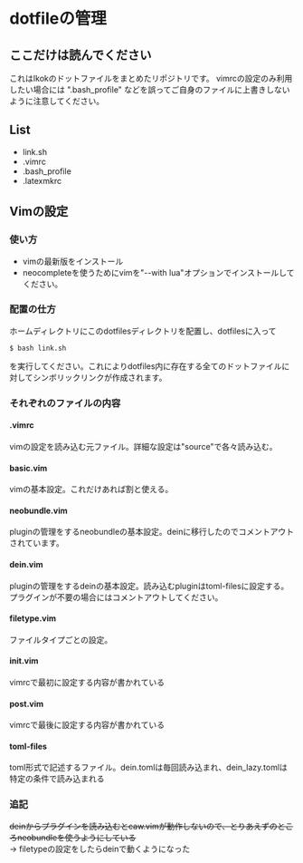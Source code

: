 # dotfileの管理

## ここだけは読んでください
これはIkokのドットファイルをまとめたリポジトリです。
vimrcの設定のみ利用したい場合には ".bash_profile"
などを誤ってご自身のファイルに上書きしないように注意してください。

## List
- link.sh
- .vimrc
- .bash_profile
- .latexmkrc

## Vimの設定
### 使い方
- vimの最新版をインストール
- neocompleteを使うためにvimを"--with lua"オプションでインストールしてください。


### 配置の仕方 
ホームディレクトリにこのdotfilesディレクトリを配置し、dotfilesに入って
```sh:title
$ bash link.sh
```
を実行してください。これによりdotfiles内に存在する全てのドットファイルに対してシンボリックリンクが作成されます。


### それぞれのファイルの内容
#### .vimrc
vimの設定を読み込む元ファイル。詳細な設定は"source"で各々読み込む。
#### basic.vim
vimの基本設定。これだけあれば割と使える。
#### neobundle.vim
pluginの管理をするneobundleの基本設定。deinに移行したのでコメントアウトされています。
#### dein.vim
pluginの管理をするdeinの基本設定。読み込むpluginはtoml-filesに設定する。プラグインが不要の場合にはコメントアウトしてください。
#### filetype.vim
ファイルタイプごとの設定。
#### init.vim
vimrcで最初に設定する内容が書かれている
#### post.vim
vimrcで最後に設定する内容が書かれている
#### toml-files
toml形式で記述するファイル。dein.tomlは毎回読み込まれ、dein_lazy.tomlは特定の条件で読み込まれる

### 追記
~~deinからプラグインを読み込むとcaw.vimが動作しないので、とりあえずのところneobundleを使うようにしている~~<br>
&rarr; filetypeの設定をしたらdeinで動くようになった

